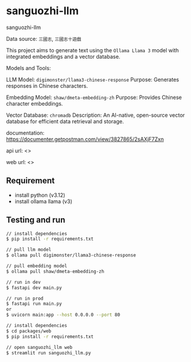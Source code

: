 # sanguozhi-llm

sanguozhi-llm

Data source: `三國志`, `三國志十遊戲`

This project aims to generate text using the `Ollama Llama 3` model with integrated embeddings and a vector database.

Models and Tools:

LLM Model: `digimonster/llama3-chinese-response`
Purpose: Generates responses in Chinese characters.

Embedding Model: `shaw/dmeta-embedding-zh`
Purpose: Provides Chinese character embeddings.

Vector Database: `chromadb`
Description: An AI-native, open-source vector database for efficient data retrieval and storage.

documentation: <https://documenter.getpostman.com/view/3827865/2sAXjF7Zxn>

api url: <>

web url: <>

## Requirement

- install python (v3.12)
- install ollama llama (v3)

## Testing and run

```zsh
// install dependencies
$ pip install -r requirements.txt

// pull llm model
$ ollama pull digimonster/llama3-chinese-response

// pull embedding model
$ ollama pull shaw/dmeta-embedding-zh

// run in dev
$ fastapi dev main.py

// run in prod
$ fastapi run main.py
or
$ uvicorn main:app --host 0.0.0.0 --port 80
```

```zsh
// install dependencies
$ cd packages/web
$ pip install -r requirements.txt

// open sanguozhi_llm web
$ streamlit run sanguozhi_llm.py
```
